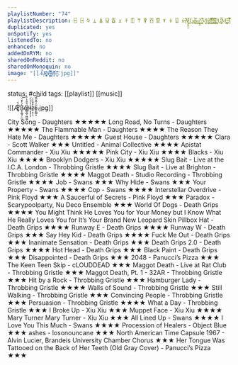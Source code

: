 ```yaml
---
playlistNumber: "74"
playlistDescription: ⍇ ⍈ ⍉ ⍊ ⍋ ⍌ ⍍ ⍎ ⍏ ⍐ ⍑ ⍒ ⍓ ⍔ ⍕ ⍖ ⍗ m̶̹͎̓̏̽̚∀̵̧̡̩̫̮̭̰̑̓͜L̴͎̥̅͜ø̷̳̱̮̞̌̀́͂ŝ̷̨̜̳ͅ๏̸͖̻͎̘̩̟̤̺̠͙̍̋̓ ̴͍͍̙̩͈̮̳̪̬͛̃̓̚ͅV̵̧̧̛͙̦͎̗̜̮͖͔̊ö̶̝̟͈̳̰͇̥̗̓̍ͅβ̸̼͇͇͍̘̝̝̍͒̈́̑̑͊͑̈̽ͅį̶̛̱͈͉̱̺̯͇̏́̓̈́̈́̽͜͝͠ͅ$̴̡̳̰̪̳͙̟̇̈́͂͐͋̓̎͜c̴̳͓̦̩̠̃̅U̷̡̢̮̝̹̤̯̿͑͜Ṃ̵̡͓̠̆ͅ ̵͍̹͖̦͚̱͎̃̄̐͜ɘ̵͍̀́̆͐͐̿̋̑͒́T̷̝͖͎̖̯̲̣̻̰̏͌̾̒͆̚͜͝͝c̶̼̀̉͒̍͆̽͝͝͠û̸̡͎̠̲͇̝̲̣̔̕m̵̨̢̻̼̭̠̎̓̇͆̏́̓̽́̕ ̶͍͍̺͖̭͔̔̍̀̕Š̴̨̧̧̬͇͇̠͍͈̟̌̔p̶͍̻͙̞̗̳̮̾̆͐̑̾̓͘ï̷̢͚̬̲̠͐̽̏̀͆̋̾͂я̵̢͔͖̹͔́̒͗̌̒͋̓̽̈́̀ͅi̶̪͌Ṫ̸̡̟̪̟͍͔̂̄̀̈́̚͜ͅ∪̴̲̐M̸̡͍̥̪̑̏̈́̽ ⌸ ⌹ ⌺ ⌻ ⌼ ⌽ ⌾ ⌿ ⍀ ⍁ ⍂ ⍃ ⍄ ⍅
duplicated: yes
onSpotify: yes
listenedTo: no
enhanced: no
addedOnRYM: no
sharedOnReddit: no
sharedOnMonoquin: no
image: "[[Æ̷̛͈̃́̃͘ß̶̨̹̻̘̦̪̣̒̓̽͑͝œ̴͇̠̻̦͖̲͚͆̈̌͋̀͑̀ł̴͔͎̘̖̦̓̍́̈́ż̵̹͙̹̽͒̏̾ͅË̶͎̲̻͙͐͂̽̋̂͝.jpg]]"
---
```

status: #child 
tags: [[playlist]] [[music]] 

![[Æ̷̛͈̃́̃͘ß̶̨̹̻̘̦̪̣̒̓̽͑͝œ̴͇̠̻̦͖̲͚͆̈̌͋̀͑̀ł̴͔͎̘̖̦̓̍́̈́ż̵̹͙̹̽͒̏̾ͅË̶͎̲̻͙͐͂̽̋̂͝.jpg]]

City Song - Daughters ★★★★★
Long Road, No Turns - Daughters ★★★★★
The Flammable Man - Daughters ★★★★
The Reason They Hate Me - Daughters ★★★★★
Guest House - Daughters ★★★★★
Clara - Scott Walker ★★★
Untitled - Animal Collective ★★★★
Apistat Commander - Xiu Xiu ★★★★★
Pink City - Xiu Xiu ★★★★
Blacks - Xiu Xiu ★★★★
Brooklyn Dodgers - Xiu Xiu ★★★★★
Slug Bait - Live at the I.C.A. London - Throbbing Gristle ★★★★
Slug Bait - Live at Brighton - Throbbing Gristle ★★★★
Maggot Death - Studio Recording - Throbbing Gristle ★★★★
Job - Swans ★★★
Why Hide - Swans ★★★
Your Property - Swans ★★★★
Cop - Swans ★★★★
Interstellar Overdrive - Pink Floyd ★★★
A Saucerful of Secrets - Pink Floyd ★★★
Paradox - Scarypoolparty, Nu Deco Ensemble ★★★
World Of Dogs - Death Grips ★★★★
You Might Think He Loves You for Your Money but I Know What He Really Loves You for It’s Your Brand New Leopard Skin Pillbox Hat - Death Grips ★★★★
Runway E - Death Grips ★★★★
Runway W - Death Grips ★★★
Say Hey Kid - Death Grips ★★★★
Fuck Me Out - Death Grips ★★★
Inanimate Sensation - Death Grips ★★★
Death Grips 2.0 - Death Grips ★★★★
Hot Head - Death Grips ★★★
Black Paint - Death Grips ★★★
Disappointed - Death Grips ★★★
2048 - Panucci’s Pizza ★★★
The Keen Teen Skip - cLOUDDEAD ★★★
Maggot Death - Live at Rat Club - Throbbing Gristle ★★★
Maggot Death, Pt. 1 - 32AR - Throbbing Gristle ★★★
Hit by a Rock - Throbbing Gristle ★★★
Hamburger Lady - Throbbing Gristle ★★★★
Walls of Sound - Throbbing Gristle ★★★
Still Walking - Throbbing Gristle ★★★
Convincing People - Throbbing Gristle ★★★
Persuasion - Throbbing Gristle ★★★★
What a Day - Throbbing Gristle ★★★
I Broke Up - Xiu Xiu ★★★
Muppet Face - Xiu Xiu ★★★★
Mary Turner Mary Turner - Xiu Xiu ★★★
All Lined Up - Swans ★★★★
I Love You This Much - Swans ★★★★
Procession of Healers - Object Blue ★★★
ashes - losonouncane ★★★
North American Time Capsule 1967 - Alvin Lucier, Brandeis University Chamber Chorus ★★★
Her Tongue Was Tattooed on the Back of Her Teeth (Old Gray Cover) - Panucci’s Pizza ★★★

